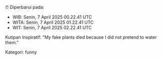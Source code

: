 ⏰ Diperbarui pada:
- WIB: Senin, 7 April 2025 00.22.41 UTC
- WITA: Senin, 7 April 2025 01.22.41 UTC
- WIT: Senin, 7 April 2025 02.22.41 UTC

Kutipan Inspiratif:
"My fake plants died because I did not pretend to water them."


Kategori: funny

